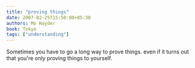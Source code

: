 ```yaml
---
title: "proving things"
date: 2007-02-25T15:50:00+05:30
authors: Mo Hayder
book: Tokyo
tags: ["understanding"]
---
```

Sometimes you have to go a long way to prove things. even if it turns out that you're only proving things to yourself.
